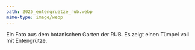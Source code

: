 ```yaml
---
path: 2025_entengruetze_rub.webp
mime-type: image/webp
---
```


Ein Foto aus dem botanischen Garten der RUB. Es zeigt einen Tümpel voll mit Entengrütze.
